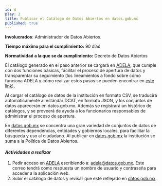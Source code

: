 ```yaml
---
id: d
play: 2
title: Publicar el Catálogo de Datos Abiertos en datos.gob.mx
published: true
---
```


**Involucrados:** Administrador de Datos Abiertos.

**Tiempo máximo para el cumplimiento:** 90 días

**Normatividad a la que  se da cumplimiento:** Decreto de Datos Abiertos

El catálogo generado en el paso anterior se cargará en [ADELA](http://adela.datos.gob.mx/), que cumple con dos funciones básicas, facilitar el proceso de apertura de datos y transparentar su seguimiento (los lineamientos a fondo sobre cómo funciona ADELA y cómo realizar estos pasos se pueden encontrar en [este link](https://github.com/mxabierto/adela/wiki/Gu%C3%ADa-de-uso-para-el-funcionario)).

Al cargar el catálogo de datos de la institución en formato CSV, se traducirá automáticamente al estándar DCAT, en formato JSON, y los conjuntos de datos aparecerán en datos.gob.mx. Además se registrará un histórico de catálogos, y se proveerá de ayuda a los funcionarios responsables de administrar el proceso de apertura.

En [datos.gob.mx](http://datos.gob.mx/) se concentra una gran variedad de conjuntos de datos de diferentes dependencias, entidades y gobiernos locales, para facilitar la búsqueda y uso al ciudadano. Al publicar en [datos.gob.mx](http://datos.gob.mx/) la institución se suma a la Política de Datos Abiertos.

#### _Actividades a realizar_

1. Pedir acceso en [ADELA](http://adela.datos.gob.mx/) escribiendo a: adela@datos.gob.mx. Este correo tendrá como respuesta un nombre de usuario y contraseña para acceder a la aplicación web.
2. Subir el catálogo de datos y revisar que esté reflejado en [datos.gob.mx](http://datos.gob.mx/).